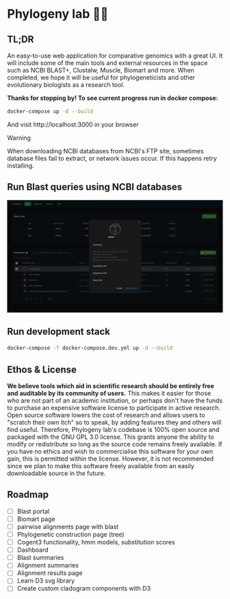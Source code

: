 # Phylogeny lab 🧪🦎

## TL;DR
An easy-to-use web application for comparative genomics with a great UI. It will include some of the main tools and external resources in the space such as NCBI BLAST+, Clustalw, Muscle, Biomart and more. When completed, we hope it will be useful for phylogeneticists and other evolutionary biologists as a research tool.

**Thanks for stopping by! To see current progress run in docker compose:**

```bash
docker-compose up -d --build
```

And visit http://localhost:3000 in your browser

> [!WARNING]  
> When downloading NCBI databases from NCBI's FTP site, sometimes database files fail to extract, or network issues occur. If this happens retry installing.

## Run Blast queries using NCBI databases 

![blast page screenshot](screenshots/blast_screenshot.png "blast page")

## Run development stack

```bash
docker-compose -f docker-compose.dev.yml up -d --build
```

## Ethos & License
**We believe tools which aid in scientific research should be entirely free and auditable by its community of users.** This makes it easier for those who are not part of an academic institution, or perhaps don't have the funds to purchase an expensive software license to participate in active research. Open source software lowers the cost of research and allows users to "scratch their own itch" so to speak, by adding features they and others will find useful. Therefore, Phylogeny lab's codebase is 100% open source and packaged with the GNU GPL 3.0 license. This grants anyone the ability to modify or redistribute so long as the source code remains freely available. If you have no ethics and wish to commercialise this software for your own gain, this is permitted within the license. However, it is not recommended since we plan to make this software freely available from an easily downloadable source in the future. 

## Roadmap

- [ ] Blast portal
- [ ] Biomart page
- [ ] pairwise alignments page with blast
- [ ] Phylogenetic construction page (tree)
- [ ] Cogent3 functionality, hmm models, substitution scores
- [ ] Dashboard
- [ ] Blast summaries
- [ ] Alignment summaries
- [ ] Alignment results page
- [ ] Learn D3 svg library
- [ ] Create custom cladogram components with D3
